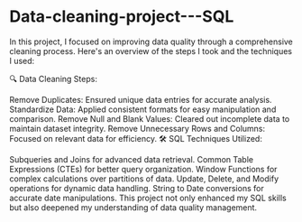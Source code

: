 # Data-cleaning-project---SQL


In this project, I focused on improving data quality through a comprehensive cleaning process. Here's an overview of the steps I took and the techniques I used:

🔍 Data Cleaning Steps:

Remove Duplicates: Ensured unique data entries for accurate analysis.
Standardize Data: Applied consistent formats for easy manipulation and comparison.
Remove Null and Blank Values: Cleared out incomplete data to maintain dataset integrity.
Remove Unnecessary Rows and Columns: Focused on relevant data for efficiency.
🛠️ SQL Techniques Utilized:

Subqueries and Joins for advanced data retrieval.
Common Table Expressions (CTEs) for better query organization.
Window Functions for complex calculations over partitions of data.
Update, Delete, and Modify operations for dynamic data handling.
String to Date conversions for accurate date manipulations.
This project not only enhanced my SQL skills but also deepened my understanding of data quality management.
